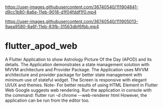 

https://user-images.githubusercontent.com/36740540/111904841-d9cc1b80-8a6e-11eb-9018-d1f04fddf1f0.mp4


https://user-images.githubusercontent.com/36740540/111905013-9aea9580-8a6f-11eb-83fb-31563dbf6fbb.mp4

# flutter_apod_web

A Flutter Application to show Astrology Picture Of the Day (APOD) and its details.
The Application demonstrates a state management solution with MVVM architecture and Provider Package.
The Application uses MVVM architecture and provider package for better state management with minimum use of stateful widget.
The Screen is responsive with elegant UI/UX and themes.
Note- For better results of using HTML Element in Flutter Web Google suggests web rendering. 
Run the application in console with the command: flutter run -d chrome --web-renderer html
However, the application can be run from the editor too.



